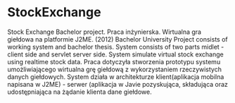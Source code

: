 # StockExchange
Stock Exchange Bachelor project. Praca inżynierska. Wirtualna gra giełdowa na platformie J2ME. (2012)
Bachelor University Project consists of working system and bachelor thesis. System consists of two parts midlet - client side and servlet server side. System simulate virtual stock exchange using realtime stock data.
Praca dotyczyła stworzenia prototypu systemu umożliwiającego wirtualna grę giełdową z wykorzystaniem rzeczywistych danych giełdowych. System działa w architekturze klient(aplikacja mobilna napisana w J2ME) - serwer (aplikacja w Javie pozyskująca, składująca oraz udostępniająca na żądanie klienta dane giełdowe.
